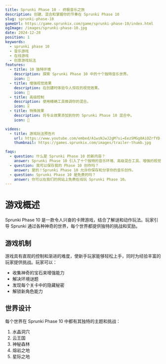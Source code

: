 ```yaml
---
title: Sprunki Phase 10 - 终极音乐之旅
description: 创建、混合和掌握你的节奏在 Sprunki Phase 10
slug: sprunki-phase-10
gameUrl: https://game.sprunkix.com/game/sprunki-phase-10/index.html
ogImage: /images/sprunki-phase-10.jpg
date: 2024-12-28
position: 1
keywords:
  - sprunki phase 10
  - 音乐游戏
  - 在线游戏
  - 创意游戏玩法
features:
  - title: 10 独特环境
    description: 探索 Sprunki Phase 10 中的十个独特音乐世界。
    icon: 🎵
  - title: 增强视觉效果
    description: 在创建时体验令人惊叹的视觉效果。
    icon: 🎨
  - title: 高级控制
    description: 使用精确工具微调你的混合。
    icon: 🎚️  
  - title: 特殊效果
    description: 将专业效果添加到你的 Sprunki Phase 10 混合中。
    icon: 💫

videos:
  - title: 游戏玩法预告片
    url: https://www.youtube.com/embed/A1wsNJwJ2gM?si=EezSMGg0AiOZrfYD
    thumbnail: https://games.sprunkix.com/images/trailer-thumb.jpg

faqs:
  - question: 什么是 Sprunki Phase 10 的新内容？
    answer: Sprunki Phase 10 引入了十个独特的音乐环境、高级混合工具、增强的视觉效果和扩展的声音库，同时保持你喜爱的直观游戏玩法。
  - question: 我可以保存我的 Phase 10 创作吗？
    answer: 是的！Sprunki Phase 10 允许你保存和分享你的音乐创作。
  - question: Sprunki Phase 10 是免费的吗？
    answer: 你可以在我们的网站上免费在线玩 Sprunki Phase 10。
---
```


# 游戏概述

Sprunki Phase 10 是一款令人兴奋的卡牌游戏，结合了解谜和动作玩法。玩家引导 Sprunki 通过各种神奇的世界，每个世界都提供独特的挑战和奖励。

## 游戏机制

游戏具有直观的控制和渐进的难度，使新手玩家能够轻松上手，同时为经验丰富的玩家提供挑战。玩家可以：

- 收集神奇的宝石来增强能力
- 解决环境谜题
- 发现每个关卡中的隐藏秘密
- 解锁新角色能力

## 世界设计

每个世界在 Sprunki Phase 10 中都有其独特的主题和挑战：

1. 水晶洞穴
2. 云王国
3. 神秘森林
4. 熔岩之地
5. 星际之地